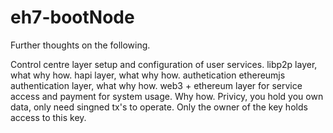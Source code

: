 # eh7-bootNode

Further thoughts on the following.

Control centre layer setup and configuration of user services.
libp2p layer, what why how.
hapi layer, what why how.
authetication ethereumjs authentication layer, what why how.
web3 + ethereum layer for service access and payment for system usage. Why how.
Privicy, you hold you own data, only need singned tx's to operate. Only the owner of the key holds access to this key.
